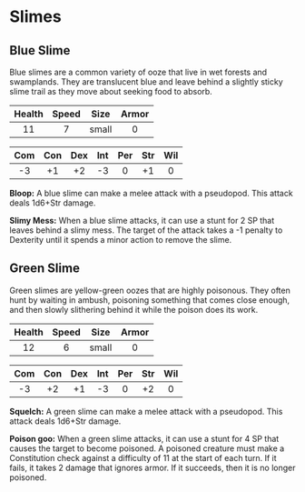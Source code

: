 # Slimes

## Blue Slime

Blue slimes are a common variety of ooze that live in wet forests and swamplands.
They are translucent blue and leave behind a slightly sticky slime trail as they move about seeking food to absorb.

Health | Speed | Size | Armor
:-----:|:-----:|:----:|:-----:
11     |7      |small |0

Com  |Con  |Dex  |Int  |Per  |Str  |Wil
:---:|:---:|:---:|:---:|:---:|:---:|:---:
-3   |+1   |+2   |-3   |0    |+1   |0

**Bloop:** A blue slime can make a melee attack with a pseudopod.
This attack deals 1d6+Str damage.

**Slimy Mess:** When a blue slime attacks, it can use a stunt for 2 SP that leaves behind a slimy mess.
The target of the attack takes a -1 penalty to Dexterity until it spends a minor action to remove the slime.

## Green Slime

Green slimes are yellow-green oozes that are highly poisonous.
They often hunt by waiting in ambush, poisoning something that comes close enough, and then slowly slithering behind it while the poison does its work.

Health | Speed | Size | Armor
:-----:|:-----:|:----:|:-----:
12     |6      |small |0

Com  |Con  |Dex  |Int  |Per  |Str  |Wil
:---:|:---:|:---:|:---:|:---:|:---:|:---:
-3   |+2   |+1   |-3   |0    |+2   |0

**Squelch:** A green slime can make a melee attack with a pseudopod.
This attack deals 1d6+Str damage.

**Poison goo:** When a green slime attacks, it can use a stunt for 4 SP that causes the target to become poisoned.
A poisoned creature must make a Constitution check against a difficulty of 11 at the start of each turn. 
If it fails, it takes 2 damage that ignores armor.
If it succeeds, then it is no longer poisoned.
